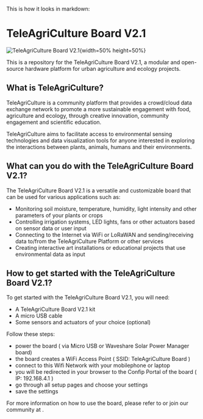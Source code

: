 This is how it looks in markdown:

# TeleAgriCulture Board V2.1

![TeleAgriCulture Board V2.1](https://gitlab.com/teleagriculture/community/-/blob/main/teleAgriCulture%20Board%20V2.1/Docu/pictures/tac_board_V2_1_02.JPG){width=50% height=50%}

This is a repository for the TeleAgriCulture Board V2.1, a modular and open-source hardware platform for urban agriculture and ecology projects.

## What is TeleAgriCulture?

TeleAgriCulture is a community platform that provides a crowd/cloud data exchange network to promote a more sustainable engagement with food, agriculture and ecology, through creative innovation, community engagement and scientific education.

TeleAgriCulture aims to facilitate access to environmental sensing technologies and data visualization tools for anyone interested in exploring the interactions between plants, animals, humans and their environments.

## What can you do with the TeleAgriCulture Board V2.1?

The TeleAgriCulture Board V2.1 is a versatile and customizable board that can be used for various applications such as:

- Monitoring soil moisture, temperature, humidity, light intensity and other parameters of your plants or crops
- Controlling irrigation systems, LED lights, fans or other actuators based on sensor data or user input
- Connecting to the Internet via WiFi or LoRaWAN and sending/receiving data to/from the TeleAgriCulture Platform or other services
- Creating interactive art installations or educational projects that use environmental data as input

## How to get started with the TeleAgriCulture Board V2.1?

To get started with the TeleAgriCulture Board V2.1, you will need:

- A TeleAgriCulture Board V2.1 kit
- A micro USB cable
- Some sensors and actuators of your choice (optional)

Follow these steps:

- power the board ( via Micro USB or Waveshare Solar Power Manager board)
- the board creates a WiFi Access Point ( SSID: TeleAgriCulture Board )
- connect to this Wifi Network with your mobilephone or laptop
- you will be redirected in your browser to the Confip Portal of the board ( IP: 192.168.4.1 )
- go through all setup pages and choose your settings
- save the settings

For more information on how to use the board, please refer to  or join our community at .